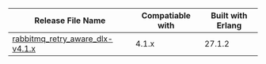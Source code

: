 | Release File Name                                                  | Compatiable with  | Built with Erlang |
|--------------------------------------------------------------------|-------------------|-------------------|
| [rabbitmq_retry_aware_dlx-v4.1.x](rabbitmq_retry_aware_dlx-v4.1.x) | 4.1.x             | 27.1.2            |